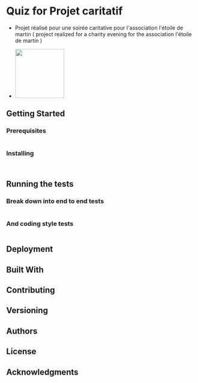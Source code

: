 # Quiz for Projet caritatif


* Projet réalisé pour une soirée caritative pour l'association l'étoile de martin
( project realized for a charity evening for the association l'étoile de martin )

* <a target="_blank" href="https://letoiledemartin.fr/" ><img src="https://stockagehelloassoprod.blob.core.windows.net/images/photos/edm-odyssea.jpg" height="130rem" /></a>
## Getting Started


### Prerequisites


```
```

### Installing



```
```


```
```


## Running the tests


### Break down into end to end tests


```
```

### And coding style tests


```
```

## Deployment


## Built With


## Contributing


## Versioning


## Authors

## License

## Acknowledgments

